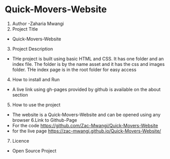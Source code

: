 # Quick-Movers-Website

1. Author
  -Zaharia Mwangi
2. Project Title
  - Quick-Movers-Website
3. Project Description
 - THe project is built using basic HTML and CSS. It has one folder and an index file. The folder is by the name asset and it has the css and images folder. THe index page is in the root folder for easy access
4. How to install and Run
 - A live link using gh-pages provided by github is available on the about section
5. How to use the project
 - The website is a Quick-Movers-Website and can be opened using any browser
6.Link to Github-Page
  - For the code https://github.com/Zac-Mwangi/Quick-Movers-Website
  - for the live page https://zac-mwangi.github.io/Quick-Movers-Website/
7. Licence
 - Open Source Project

